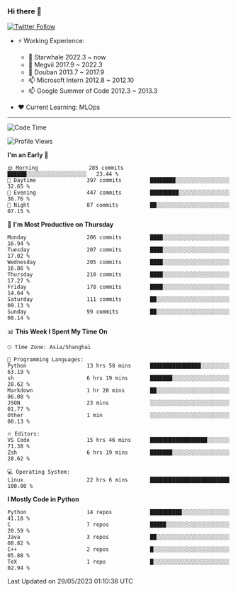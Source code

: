 ### Hi there 👋

[![Twitter Follow](https://img.shields.io/twitter/follow/tianweidut?style=social)](https://twitter.com/tianweidut)

- ⚡ Working Experience:
  - 🔭 Starwhale 2022.3 ~ now
  - 🌱 Megvii 2017.9 ~ 2022.3
  - 🌱 Douban 2013.7 ~ 2017.9
  - 📫 Microsoft Intern 2012.8 ~ 2012.10
  - 📫 Google Summer of Code 2012.3 ~ 2013.3

- ❤️ Current Learning: MLOps

---
<!--START_SECTION:waka-->
![Code Time](http://img.shields.io/badge/Code%20Time-4%2C105%20hrs%2029%20mins-blue)

![Profile Views](http://img.shields.io/badge/Profile%20Views-0-blue)

**I'm an Early 🐤** 

```text
🌞 Morning                285 commits         ██████░░░░░░░░░░░░░░░░░░░   23.44 % 
🌆 Daytime                397 commits         ████████░░░░░░░░░░░░░░░░░   32.65 % 
🌃 Evening                447 commits         █████████░░░░░░░░░░░░░░░░   36.76 % 
🌙 Night                  87 commits          ██░░░░░░░░░░░░░░░░░░░░░░░   07.15 % 
```
📅 **I'm Most Productive on Thursday** 

```text
Monday                   206 commits         ████░░░░░░░░░░░░░░░░░░░░░   16.94 % 
Tuesday                  207 commits         ████░░░░░░░░░░░░░░░░░░░░░   17.02 % 
Wednesday                205 commits         ████░░░░░░░░░░░░░░░░░░░░░   16.86 % 
Thursday                 210 commits         ████░░░░░░░░░░░░░░░░░░░░░   17.27 % 
Friday                   178 commits         ████░░░░░░░░░░░░░░░░░░░░░   14.64 % 
Saturday                 111 commits         ██░░░░░░░░░░░░░░░░░░░░░░░   09.13 % 
Sunday                   99 commits          ██░░░░░░░░░░░░░░░░░░░░░░░   08.14 % 
```


📊 **This Week I Spent My Time On** 

```text
🕑︎ Time Zone: Asia/Shanghai

💬 Programming Languages: 
Python                   13 hrs 58 mins      ████████████████░░░░░░░░░   63.19 % 
sh                       6 hrs 19 mins       ███████░░░░░░░░░░░░░░░░░░   28.62 % 
Markdown                 1 hr 20 mins        ██░░░░░░░░░░░░░░░░░░░░░░░   06.08 % 
JSON                     23 mins             ░░░░░░░░░░░░░░░░░░░░░░░░░   01.77 % 
Other                    1 min               ░░░░░░░░░░░░░░░░░░░░░░░░░   00.13 % 

🔥 Editors: 
VS Code                  15 hrs 46 mins      ██████████████████░░░░░░░   71.38 % 
Zsh                      6 hrs 19 mins       ███████░░░░░░░░░░░░░░░░░░   28.62 % 

💻 Operating System: 
Linux                    22 hrs 6 mins       █████████████████████████   100.00 % 
```

**I Mostly Code in Python** 

```text
Python                   14 repos            ██████████░░░░░░░░░░░░░░░   41.18 % 
C                        7 repos             █████░░░░░░░░░░░░░░░░░░░░   20.59 % 
Java                     3 repos             ██░░░░░░░░░░░░░░░░░░░░░░░   08.82 % 
C++                      2 repos             █░░░░░░░░░░░░░░░░░░░░░░░░   05.88 % 
TeX                      1 repo              █░░░░░░░░░░░░░░░░░░░░░░░░   02.94 % 
```




 Last Updated on 29/05/2023 01:10:38 UTC
<!--END_SECTION:waka-->
